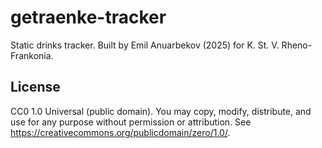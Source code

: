# getraenke-tracker
Static drinks tracker. Built by Emil Anuarbekov (2025) for K. St. V. Rheno-Frankonia.

## License
CC0 1.0 Universal (public domain). You may copy, modify, distribute, and use for any purpose without permission or attribution. See <https://creativecommons.org/publicdomain/zero/1.0/>.
